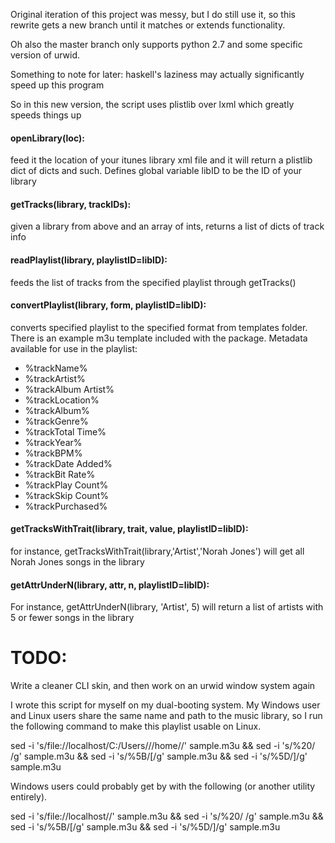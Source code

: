 Original iteration of this project was messy, but I do still use it, so this rewrite gets a new branch until it matches or extends functionality.

Oh also the master branch only supports python 2.7 and some specific version of urwid.

Something to note for later: haskell's laziness may actually significantly speed up this program

So in this new version, the script uses plistlib over lxml which greatly speeds things up

#### openLibrary(loc):
feed it the location of your itunes library xml file and it will return a plistlib dict of dicts and such. Defines global variable libID to be the ID of your library

#### getTracks(library, trackIDs):
given a library from above and an array of ints, returns a list of dicts of track info

#### readPlaylist(library, playlistID=libID):
feeds the list of tracks from the specified playlist through getTracks()

#### convertPlaylist(library, form, playlistID=libID):
converts specified playlist to the specified format from templates folder. There is an example m3u template included with the package.
Metadata available for use in the playlist:
- %trackName%
- %trackArtist%
- %trackAlbum Artist%
- %trackLocation%
- %trackAlbum%
- %trackGenre%
- %trackTotal Time%
- %trackYear%
- %trackBPM%
- %trackDate Added%
- %trackBit Rate%
- %trackPlay Count%
- %trackSkip Count%
- %trackPurchased%

#### getTracksWithTrait(library, trait, value, playlistID=libID):
for instance, getTracksWithTrait(library,'Artist','Norah Jones') will get all Norah Jones songs in the library

#### getAttrUnderN(library, attr, n, playlistID=libID):
For instance, getAttrUnderN(library, 'Artist', 5) will return a list of artists with 5 or fewer songs in the library

# TODO:
Write a cleaner CLI skin, and then work on an urwid window system again

I wrote this script for myself on my dual-booting system. My Windows user and Linux users share the same name and path to the music library, so I run the following command to make this playlist usable on Linux.

sed -i 's/file:\/\/localhost\/C:\/Users\//\/home\//' sample.m3u && sed -i 's/%20/ /g' sample.m3u && sed -i 's/%5B/[/g' sample.m3u && sed -i 's/%5D/]/g' sample.m3u

Windows users could probably get by with the following (or another utility entirely).

sed -i 's/file:\/\/localhost\//' sample.m3u && sed -i 's/%20/ /g' sample.m3u && sed -i 's/%5B/[/g' sample.m3u && sed -i 's/%5D/]/g' sample.m3u
